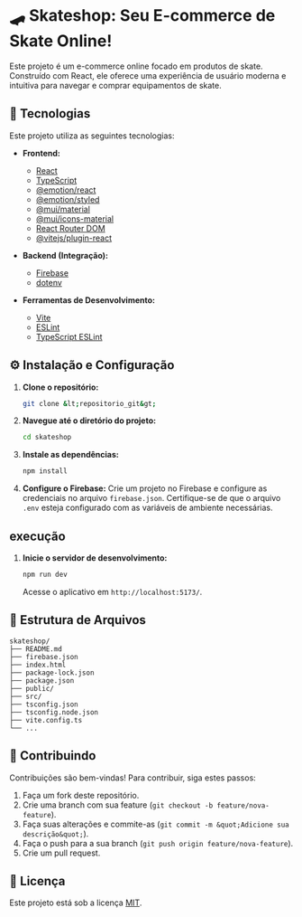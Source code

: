 # 🛹 Skateshop: Seu E-commerce de Skate Online!

Este projeto é um e-commerce online focado em produtos de skate.  Construído com React, ele oferece uma experiência de usuário moderna e intuitiva para navegar e comprar equipamentos de skate.

## 🚀 Tecnologias

Este projeto utiliza as seguintes tecnologias:

* **Frontend:**
    * [React](https://reactjs.org/)
    * [TypeScript](https://www.typescriptlang.org/)
    * [@emotion/react](https://emotion.sh/docs/introduction)
    * [@emotion/styled](https://emotion.sh/docs/styled)
    * [@mui/material](https://mui.com/material-ui/getting-started/)
    * [@mui/icons-material](https://mui.com/material-ui/getting-started/usage/)
    * [React Router DOM](https://reactrouter.com/en/main)
    * [@vitejs/plugin-react](https://vitejs.dev/guide/using-plugins.html#plugin-react)

* **Backend (Integração):**
    * [Firebase](https://firebase.google.com/)
    * [dotenv](https://www.npmjs.com/package/dotenv)


* **Ferramentas de Desenvolvimento:**
    * [Vite](https://vitejs.dev/)
    * [ESLint](https://eslint.org/)
    * [TypeScript ESLint](https://typescript-eslint.io/)


## ⚙️ Instalação e Configuração

1. **Clone o repositório:**

   ```bash
   git clone &lt;repositorio_git&gt;
   ```

2. **Navegue até o diretório do projeto:**

   ```bash
   cd skateshop
   ```

3. **Instale as dependências:**

   ```bash
   npm install
   ```

4. **Configure o Firebase:**  Crie um projeto no Firebase e configure as credenciais no arquivo `firebase.json`.  Certifique-se de que o arquivo `.env` esteja configurado com as variáveis de ambiente necessárias.

##  execução

1. **Inicie o servidor de desenvolvimento:**

   ```bash
   npm run dev
   ```

   Acesse o aplicativo em `http://localhost:5173/`.


## 📁 Estrutura de Arquivos

```
skateshop/
├── README.md
├── firebase.json
├── index.html
├── package-lock.json
├── package.json
├── public/
├── src/
├── tsconfig.json
├── tsconfig.node.json
├── vite.config.ts
└── ...
```

## 🤝 Contribuindo

Contribuições são bem-vindas!  Para contribuir, siga estes passos:

1. Faça um fork deste repositório.
2. Crie uma branch com sua feature (`git checkout -b feature/nova-feature`).
3. Faça suas alterações e commite-as (`git commit -m &quot;Adicione sua descrição&quot;`).
4. Faça o push para a sua branch (`git push origin feature/nova-feature`).
5. Crie um pull request.


## 📄 Licença

Este projeto está sob a licença [MIT](https://choosealicense.com/licenses/mit/).